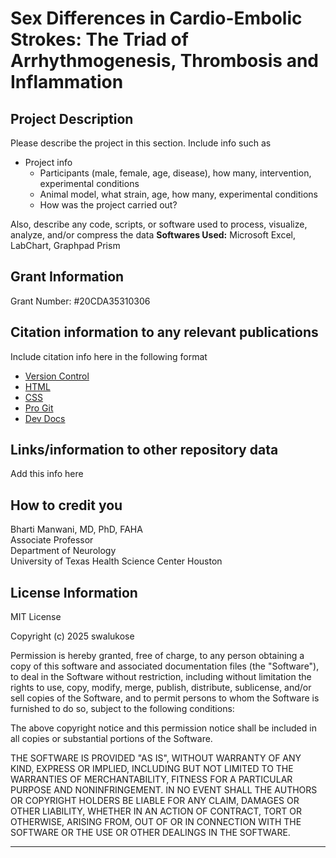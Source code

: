 # Sex Differences in Cardio-Embolic Strokes: The Triad of Arrhythmogenesis, Thrombosis and Inflammation

## Project Description

Please describe the project in this section. Include info such as

* Project info 
  * Participants (male, female, age, disease), how many, intervention, experimental conditions
  * Animal model, what strain, age, how many, experimental conditions
  * How was the project carried out?

Also, describe any code, scripts, or software used to process, visualize, analyze, and/or compress the data
**Softwares Used:** Microsoft Excel, LabChart, Graphpad Prism 

## Grant Information

Grant Number: #20CDA35310306


## Citation information to any relevant publications

Include citation info here in the following format
* [Version Control](https://en.wikipedia.org/wiki/Version_control)
* [HTML](https://developer.mozilla.org/en-US/docs/Web/HTML)
* [CSS](https://developer.mozilla.org/en-US/docs/Web/CSS)
* [Pro Git](https://git-scm.com/book/en/v2)
* [Dev Docs](https://devdocs.io/)


## Links/information to other repository data

Add this info here 


## How to credit you 

Bharti Manwani, MD, PhD, FAHA  
Associate Professor    
Department of Neurology   
University of Texas Health Science Center Houston   



## License Information
MIT License

Copyright (c) 2025 swalukose

Permission is hereby granted, free of charge, to any person obtaining a copy
of this software and associated documentation files (the "Software"), to deal
in the Software without restriction, including without limitation the rights
to use, copy, modify, merge, publish, distribute, sublicense, and/or sell
copies of the Software, and to permit persons to whom the Software is
furnished to do so, subject to the following conditions:

The above copyright notice and this permission notice shall be included in all
copies or substantial portions of the Software.

THE SOFTWARE IS PROVIDED "AS IS", WITHOUT WARRANTY OF ANY KIND, EXPRESS OR
IMPLIED, INCLUDING BUT NOT LIMITED TO THE WARRANTIES OF MERCHANTABILITY,
FITNESS FOR A PARTICULAR PURPOSE AND NONINFRINGEMENT. IN NO EVENT SHALL THE
AUTHORS OR COPYRIGHT HOLDERS BE LIABLE FOR ANY CLAIM, DAMAGES OR OTHER
LIABILITY, WHETHER IN AN ACTION OF CONTRACT, TORT OR OTHERWISE, ARISING FROM,
OUT OF OR IN CONNECTION WITH THE SOFTWARE OR THE USE OR OTHER DEALINGS IN THE
SOFTWARE.

- - -
